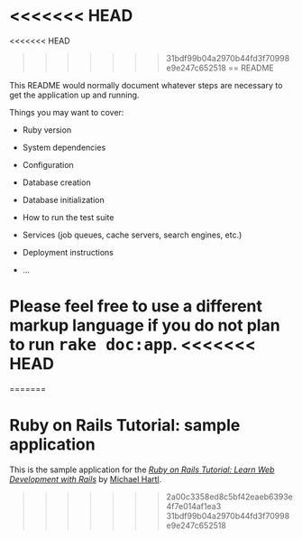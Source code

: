 <<<<<<< HEAD
=======
<<<<<<< HEAD
>>>>>>> 31bdf99b04a2970b44fd3f70998e9e247c652518
== README

This README would normally document whatever steps are necessary to get the
application up and running.

Things you may want to cover:

* Ruby version

* System dependencies

* Configuration

* Database creation

* Database initialization

* How to run the test suite

* Services (job queues, cache servers, search engines, etc.)

* Deployment instructions

* ...


Please feel free to use a different markup language if you do not plan to run
<tt>rake doc:app</tt>.
<<<<<<< HEAD
=======
=======
# Ruby on Rails Tutorial: sample application

This is the sample application for the
[*Ruby on Rails Tutorial:
Learn Web Development with Rails*](http://www.railstutorial.org/)
by [Michael Hartl](http://www.michaelhartl.com/).
>>>>>>> 2a00c3358ed8c5bf42eaeb6393e4f7e014af1ea3
>>>>>>> 31bdf99b04a2970b44fd3f70998e9e247c652518
